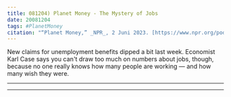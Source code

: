 ```yaml
---
title: 081204) Planet Money - The Mystery of Jobs
date: 20081204
tags: #PlanetMoney
citation: "“Planet Money,” _NPR_, 2 Juni 2023. [https://www.npr.org/podcasts/510289/planet-money](https://www.npr.org/podcasts/510289/planet-money) (diakses 4 Juni 2023)."
---
```


New claims for unemployment benefits dipped a bit last week. Economist Karl Case says you can't draw too much on numbers about jobs, though, because no one really knows how many people are working — and how many wish they were.

----

----
